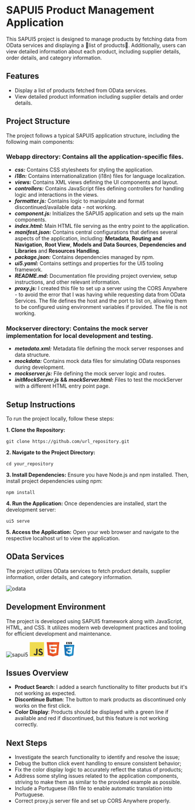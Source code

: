 # SAPUI5 Product Management Application

This SAPUI5 project is designed to manage products by fetching data from OData services and displaying a :bento:list of products:bowl_with_spoon:. Additionally, users can view detailed information about each product, including supplier details, order details, and category information.

## Features

- Display a list of products fetched from OData services.
- View detailed product information including supplier details and order details.

## Project Structure 

The project follows a typical SAPUI5 application structure, including the following main components:

### Webapp directory: Contains all the application-specific files.

- _**css:**_ Contains CSS stylesheets for styling the application.
- _**i18n:**_ Contains internationalization (i18n) files for language localization.
- _**views:**_ Contains XML views defining the UI components and layout.
- _**controllers:**_ Contains JavaScript files defining controllers for handling logic and interactions in the views.
- _**formatter.js:**_ Contains logic to manipulate and format discontinued/available data - not working. 
- _**component.js:**_ Initializes the SAPUI5 application and sets up the main components.
- _**index.html:**_ Main HTML file serving as the entry point to the application.
 - _**manifest.json:**_ Contains central configurations that defines several aspects of the application, including: **Metadata**, **Routing and Navigation**, **Root View**, **Models and Data Sources**, **Dependencies and Libraries** and **Resources Handling**. 
- _**package.json:**_ Contains dependencies managed by npm.
- _**ui5.yaml:**_ Contains settings and properties for the UI5 tooling framework. 
- _**README.md:**_ Documentation file providing project overview, setup instructions, and other relevant information.
- _**proxy.js:**_ I created this file to set up a server using the CORS Anywhere - to avoid the error that I was having while requesting data from OData Services. The file defines the host and the port to list on, allowing them to be configured using environment variables if provided. The file is not working. 

  
### Mockserver directory: Contains the mock server implementation for local development and testing.

- _**metadata.xml:**_ Metadata file defining the mock server responses and data structure.
- _**mockdata:**_ Contains mock data files for simulating OData responses during development.
- _**mockserver.js:**_ File defining the mock server logic and routes.
- _**initMockServer.js**_ **&&** _**mockServer.html:**_ Files to test the mockServer with a different HTML entry point page.   
  
## Setup Instructions 

To run the project locally, follow these steps:

**1. Clone the Repository:**
```
git clone https://github.com/url_repository.git
```

**2. Navigate to the Project Directory:**
```
cd your_repository
```

**3. Install Dependencies:**
Ensure you have Node.js and npm installed. Then, install project dependencies using npm:
```
npm install
```

**4. Run the Application:**
Once dependencies are installed, start the development server:
 ```
ui5 serve
```

**5. Access the Application:**
Open your web browser and navigate to the respective localhost url to view the application.

## OData Services

The project utilizes OData services to fetch product details, supplier information, order details, and category information.
<p align= left>
<img src="https://logodix.com/logo/1605616.jpg" alt="odata" width="40" height="40" />
</p>

## Development Environment

The project is developed using SAPUI5 framework along with JavaScript, HTML, and CSS. It utilizes modern web development practices and tooling for efficient development and maintenance.
<p align= left>
<img src="https://encrypted-tbn0.gstatic.com/images?q=tbn:ANd9GcTcGhN6ADJ4Mxl2i5iFixjTXBxe3Cfe868ddrTss-JEexzS_fSLbn6TBl--2lk3zv7uNr4&usqp=CAU" alt="sapui5" width="40" height="40" />
<img src="https://raw.githubusercontent.com/devicons/devicon/master/icons/javascript/javascript-original.svg" alt="javascript" width="40" height="40" />
<img src="https://raw.githubusercontent.com/devicons/devicon/master/icons/html5/html5-original.svg" alt="html5" width="40" height="40" />
<img src="https://raw.githubusercontent.com/devicons/devicon/master/icons/css3/css3-original-wordmark.svg" alt="css3" width="40" height="40" />

</p>

## Issues Overview 

- **Product Search**: I added a search functionality to filter products but it's not working as expected.
- **Discontinue Button**: The button to mark products as discontinued only works on the first click.
- **Color Display**: Products should be displayed with a green line if available and red if discontinued, but this feature is not working correctly.

## Next Steps 

- Investigate the search functionality to identify and resolve the issue;
- Debug the button click event handling to ensure consistent behavior;
- Fix the color display logic to accurately reflect the status of products;
- Address some styling issues related to the application components, striving to make them as similar to the provided example as possible.
- Include a Portuguese i18n file to enable automatic translation into Portuguese.
- Correct proxy.js server file and set up CORS Anywhere properly.
  
